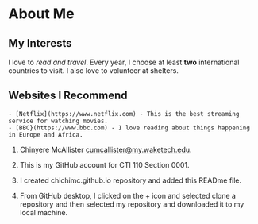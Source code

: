 # About Me  
## My Interests 
I love to *read and travel*. Every year, I choose at least **two** international countries to visit. I also love to volunteer at shelters.   

## Websites I Recommend  
    - [Netflix](https://www.netflix.com) - This is the best streaming service for watching movies.  
    - [BBC}(https://www.bbc.com) - I love reading about things happening in Europe and Africa.
    







1. Chinyere McAllister cumcallister@my.waketech.edu.  

2. This is my GitHub account for CTI 110 Section 0001.  

3. I created chichimc.github.io repository and added this READme file.  

4. From GitHub desktop, I clicked on the + icon and selected clone a repository and then selected my repository and downloaded it to my local machine.
